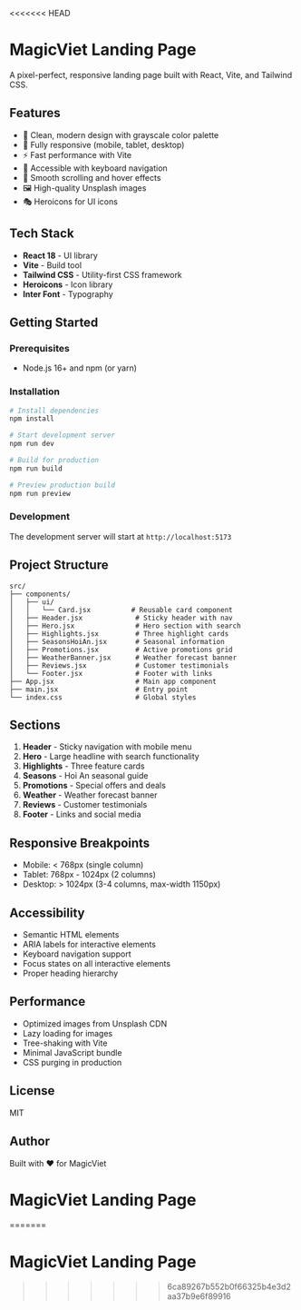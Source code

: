<<<<<<< HEAD
# MagicViet Landing Page

A pixel-perfect, responsive landing page built with React, Vite, and Tailwind CSS.

## Features

- 🎨 Clean, modern design with grayscale color palette
- 📱 Fully responsive (mobile, tablet, desktop)
- ⚡ Fast performance with Vite
- 🎯 Accessible with keyboard navigation
- 🌊 Smooth scrolling and hover effects
- 🖼️ High-quality Unsplash images
- 🎭 Heroicons for UI icons

## Tech Stack

- **React 18** - UI library
- **Vite** - Build tool
- **Tailwind CSS** - Utility-first CSS framework
- **Heroicons** - Icon library
- **Inter Font** - Typography

## Getting Started

### Prerequisites

- Node.js 16+ and npm (or yarn)

### Installation

```bash
# Install dependencies
npm install

# Start development server
npm run dev

# Build for production
npm run build

# Preview production build
npm run preview
```

### Development

The development server will start at `http://localhost:5173`

## Project Structure

```
src/
├── components/
│   ├── ui/
│   │   └── Card.jsx          # Reusable card component
│   ├── Header.jsx             # Sticky header with nav
│   ├── Hero.jsx               # Hero section with search
│   ├── Highlights.jsx         # Three highlight cards
│   ├── SeasonsHoiAn.jsx       # Seasonal information
│   ├── Promotions.jsx         # Active promotions grid
│   ├── WeatherBanner.jsx      # Weather forecast banner
│   ├── Reviews.jsx            # Customer testimonials
│   └── Footer.jsx             # Footer with links
├── App.jsx                    # Main app component
├── main.jsx                   # Entry point
└── index.css                  # Global styles
```

## Sections

1. **Header** - Sticky navigation with mobile menu
2. **Hero** - Large headline with search functionality
3. **Highlights** - Three feature cards
4. **Seasons** - Hoi An seasonal guide
5. **Promotions** - Special offers and deals
6. **Weather** - Weather forecast banner
7. **Reviews** - Customer testimonials
8. **Footer** - Links and social media

## Responsive Breakpoints

- Mobile: < 768px (single column)
- Tablet: 768px - 1024px (2 columns)
- Desktop: > 1024px (3-4 columns, max-width 1150px)

## Accessibility

- Semantic HTML elements
- ARIA labels for interactive elements
- Keyboard navigation support
- Focus states on all interactive elements
- Proper heading hierarchy

## Performance

- Optimized images from Unsplash CDN
- Lazy loading for images
- Tree-shaking with Vite
- Minimal JavaScript bundle
- CSS purging in production

## License

MIT

## Author

Built with ❤️ for MagicViet

# MagicViet Landing Page
=======
# MagicViet Landing Page
>>>>>>> 6ca89267b552b0f66325b4e3d2aa37b9e6f89916
